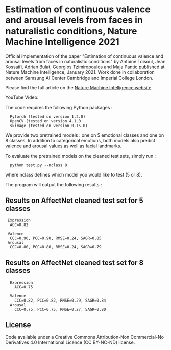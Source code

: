 Estimation of continuous valence and arousal levels from faces in naturalistic conditions, Nature Machine Intelligence 2021
===========================

Official implementation of the paper "Estimation of continuous valence and arousal levels from faces in naturalistic conditions" by Antoine Toisoul, Jean Kossaifi, Adrian Bulat, Georgios Tzimiropoulos and Maja Pantic published at Nature Machine Intelligence, January 2021. 
Work done in collaboration between Samsung AI Center Cambridge and Imperial College London.

Please find the full article on the [Nature Machine Intelligence website](https://www.nature.com/articles/s42256-020-00280-0)

YouTube Video:


The code requires the following Python packages : 

```
  Pytorch (tested on version 1.2.0)
  OpenCV (tested on version 4.1.0
  skimage (tested on version 0.15.0)
```

We provide two pretrained models : one on 5 emotional classes and one on 8 classes. In addition to categorical emotions, both models also predict valence and arousal values as well as facial landmarks.

To evaluate the pretrained models on the cleaned test sets, simply run : 

```
  python test.py --nclass 8
```

where nclass defines which model you would like to test (5 or 8).

The program will output the following results :

Results on AffectNet cleaned test set for 5 classes
------------------------

```
 Expression
  ACC=0.82

 Valence
  CCC=0.90, PCC=0.90, RMSE=0.24, SAGR=0.85
 Arousal
  CCC=0.80, PCC=0.80, RMSE=0.24, SAGR=0.79
```

Results on AffectNet cleaned test set for 8 classes
------------------------

```
  Expression
    ACC=0.75

  Valence
    CCC=0.82, PCC=0.82, RMSE=0.29, SAGR=0.84
  Arousal
    CCC=0.75, PCC=0.75, RMSE=0.27, SAGR=0.80
```

License
------------------------
Code available under a Creative Commons Attribution-Non Commercial-No Derivatives 4.0 International Licence (CC BY-NC-ND) license.
